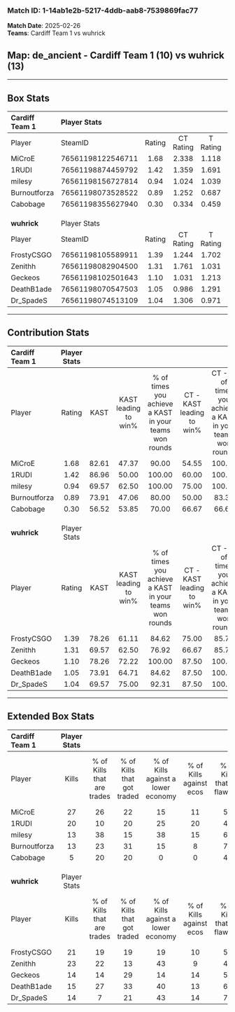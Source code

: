 ### Match ID: 1-14ab1e2b-5217-4ddb-aab8-7539869fac77  
**Match Date**: 2025-02-26  
**Teams**: Cardiff Team 1 vs wuhrick  

## **Map**: de_ancient - Cardiff Team 1 (10) vs wuhrick (13)  
---  

## Box Stats  

| **Cardiff Team 1** | Player Stats      |        |           |          |       |       |       |         |        |      |     |
| :- | :- | :-: | :-: | :-: | :-: | :-: | :-: | :-: | :-: | :-: | :-: |
| Player             | SteamID           | Rating | CT Rating | T Rating | KAST  |  ADR  | Kills | Assists | Deaths | K/D  | HS% |
| MiCroE             | 76561198122546711 |  1.68  |   2.338   |  1.118   | 82.61 | 116.0 |  27   |    6    |   17   | 1.59 | 44  |
| 1RUDI              | 76561198874459792 |  1.42  |   1.359   |  1.691   | 86.96 | 97.4  |  20   |    7    |   16   | 1.25 | 65  |
| milesy             | 76561198156727814 |  0.94  |   1.024   |  1.039   | 69.57 | 65.9  |  13   |    4    |   15   | 0.87 | 61  |
| Burnoutforza       | 76561198073528522 |  0.89  |   1.252   |  0.687   | 73.91 | 57.3  |  13   |    2    |   17   | 0.76 | 38  |
| Cabobage           | 76561198355627940 |  0.30  |   0.334   |  0.459   | 56.52 | 35.7  |   5   |    8    |   22   | 0.23 | 80  |
|                    |                   |        |           |          |       |       |       |         |        |      |     |
|                    |                   |        |           |          |       |       |       |         |        |      |     |
|                    |                   |        |           |          |       |       |       |         |        |      |     |
| **wuhrick**        | Player Stats      |        |           |          |       |       |       |         |        |      |     |
| Player             | SteamID           | Rating | CT Rating | T Rating | KAST  |  ADR  | Kills | Assists | Deaths | K/D  | HS% |
| FrostyCSGO         | 76561198105589911 |  1.39  |   1.244   |  1.702   | 78.26 | 95.7  |  21   |    7    |   16   | 1.31 | 76  |
| Zenithh            | 76561198082904500 |  1.31  |   1.761   |  1.031   | 69.57 | 82.0  |  23   |    2    |   17   | 1.35 | 39  |
| Geckeos            | 76561198102501643 |  1.10  |   1.031   |  1.213   | 78.26 | 78.9  |  14   |    9    |   15   | 0.93 | 50  |
| DeathB1ade         | 76561198070547503 |  1.05  |   0.986   |  1.291   | 73.91 | 73.9  |  15   |    5    |   16   | 0.94 | 33  |
| Dr_SpadeS          | 76561198074513109 |  1.04  |   1.306   |  0.971   | 69.57 | 73.9  |  14   |    7    |   14   | 1.00 | 71  |
---  

## Contribution Stats  

| **Cardiff Team 1** | Player Stats |       |                      |                                                        |                           |                                                             |                          |                                                            |
| :- | :-: | :-: | :-: | :-: | :-: | :-: | :-: | :-: |
| Player             |    Rating    | KAST  | KAST leading to win% | % of times you achieve a KAST in your teams won rounds | CT - KAST leading to win% | CT - % of times you achieve a KAST in your teams won rounds | T - KAST leading to win% | T - % of times you achieve a KAST in your teams won rounds |
| MiCroE             |     1.68     | 82.61 |        47.37         |                         90.00                          |           54.55           |                           100.00                            |          37.50           |                           75.00                            |
| 1RUDI              |     1.42     | 86.96 |        50.00         |                         100.00                         |           60.00           |                           100.00                            |          40.00           |                           100.00                           |
| milesy             |     0.94     | 69.57 |        62.50         |                         100.00                         |           75.00           |                           100.00                            |          50.00           |                           100.00                           |
| Burnoutforza       |     0.89     | 73.91 |        47.06         |                         80.00                          |           50.00           |                            83.33                            |          42.86           |                           75.00                            |
| Cabobage           |     0.30     | 56.52 |        53.85         |                         70.00                          |           66.67           |                            66.67                            |          42.86           |                           75.00                            |
|                    |              |       |                      |                                                        |                           |                                                             |                          |                                                            |
|                    |              |       |                      |                                                        |                           |                                                             |                          |                                                            |
|                    |              |       |                      |                                                        |                           |                                                             |                          |                                                            |
| **wuhrick**        | Player Stats |       |                      |                                                        |                           |                                                             |                          |                                                            |
| Player             |    Rating    | KAST  | KAST leading to win% | % of times you achieve a KAST in your teams won rounds | CT - KAST leading to win% | CT - % of times you achieve a KAST in your teams won rounds | T - KAST leading to win% | T - % of times you achieve a KAST in your teams won rounds |
| FrostyCSGO         |     1.39     | 78.26 |        61.11         |                         84.62                          |           75.00           |                            85.71                            |          50.00           |                           83.33                            |
| Zenithh            |     1.31     | 69.57 |        62.50         |                         76.92                          |           66.67           |                            85.71                            |          57.14           |                           66.67                            |
| Geckeos            |     1.10     | 78.26 |        72.22         |                         100.00                         |           87.50           |                           100.00                            |          60.00           |                           100.00                           |
| DeathB1ade         |     1.05     | 73.91 |        64.71         |                         84.62                          |           87.50           |                           100.00                            |          44.44           |                           66.67                            |
| Dr_SpadeS          |     1.04     | 69.57 |        75.00         |                         92.31                          |           87.50           |                           100.00                            |          62.50           |                           83.33                            |
---  

## Extended Box Stats  

| **Cardiff Team 1** | Player Stats |                            |                            |                                    |                         |                              |                                 |        |                             |                                     |                          |                               |                            |
| :- | :-: | :-: | :-: | :-: | :-: | :-: | :-: | :-: | :-: | :-: | :-: | :-: | :-: |
| Player             |    Kills     | % of Kills that are trades | % of Kills that got traded | % of Kills against a lower economy | % of Kills against ecos | % of Kills that are flawless | % of Kills that are close duels | Deaths | % of Deaths that get traded | % of Deaths against a lower economy | % of Deaths against ecos | % of Deaths that are flawless | % of Deaths that are close |
| MiCroE             |      27      |             26             |             22             |                 15                 |           11            |              52              |                0                |   17   |             18              |                 18                  |            6             |              47               |             6              |
| 1RUDI              |      20      |             10             |             20             |                 25                 |           20            |              45              |                5                |   16   |             25              |                  0                  |            0             |              50               |             13             |
| milesy             |      13      |             38             |             15             |                 38                 |           15            |              69              |                0                |   15   |             27              |                  7                  |            7             |              73               |             7              |
| Burnoutforza       |      13      |             23             |             31             |                 15                 |            8            |              77              |                0                |   17   |             24              |                  6                  |            0             |              65               |             6              |
| Cabobage           |      5       |             20             |             20             |                 0                  |            0            |              40              |               20                |   22   |             18              |                 18                  |            9             |              59               |             0              |
|                    |              |                            |                            |                                    |                         |                              |                                 |        |                             |                                     |                          |                               |                            |
|                    |              |                            |                            |                                    |                         |                              |                                 |        |                             |                                     |                          |                               |                            |
|                    |              |                            |                            |                                    |                         |                              |                                 |        |                             |                                     |                          |                               |                            |
| **wuhrick**        | Player Stats |                            |                            |                                    |                         |                              |                                 |        |                             |                                     |                          |                               |                            |
| Player             |    Kills     | % of Kills that are trades | % of Kills that got traded | % of Kills against a lower economy | % of Kills against ecos | % of Kills that are flawless | % of Kills that are close duels | Deaths | % of Deaths that get traded | % of Deaths against a lower economy | % of Deaths against ecos | % of Deaths that are flawless | % of Deaths that are close |
| FrostyCSGO         |      21      |             19             |             19             |                 19                 |           10            |              52              |                0                |   16   |             25              |                 19                  |            0             |              56               |             0              |
| Zenithh            |      23      |             22             |             13             |                 43                 |            9            |              48              |                4                |   17   |             18              |                 12                  |            0             |              76               |             0              |
| Geckeos            |      14      |             14             |             29             |                 14                 |           14            |              57              |               14                |   15   |              7              |                  7                  |            0             |              27               |             7              |
| DeathB1ade         |      15      |             27             |             33             |                 40                 |           13            |              67              |               13                |   16   |             25              |                 19                  |            6             |              63               |             0              |
| Dr_SpadeS          |      14      |             7              |             21             |                 43                 |           14            |              79              |                0                |   14   |             36              |                  7                  |            0             |              64               |             7              |
